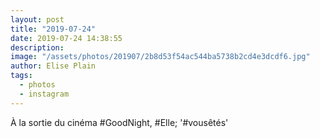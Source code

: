 ```yaml
---
layout: post
title: "2019-07-24"
date: 2019-07-24 14:38:55
description: 
image: "/assets/photos/201907/2b8d53f54ac544ba5738b2cd4e3dcdf6.jpg"
author: Elise Plain
tags: 
  - photos
  - instagram
---
```


À la sortie du cinéma #GoodNight, #Elle; &#39;#vousêtés&#39;
<p></p>
